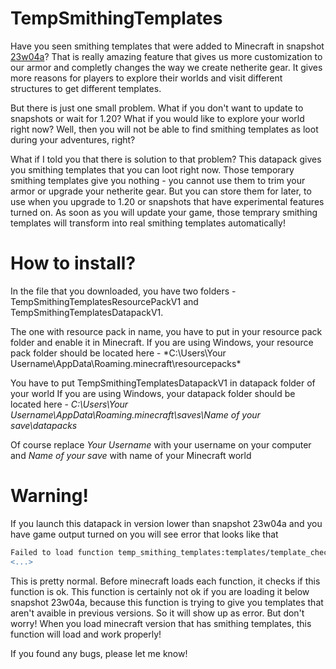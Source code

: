 # TempSmithingTemplates

Have you seen smithing templates that were added to Minecraft in snapshot [23w04a](https://www.minecraft.net/en-us/article/minecraft-snapshot-23w04a)?
That is really amazing feature that gives us more customization to our armor and completly changes the way we create netherite gear.
It gives more reasons for players to explore their worlds and visit different structures to get different templates.

But there is just one small problem.
What if you don't want to update to snapshots or wait for 1.20? What if you would like to explore your world right now?
Well, then you will not be able to find smithing templates as loot during your adventures, right?

What if I told you that there is solution to that problem?
This datapack gives you smithing templates that you can loot right now.
Those temporary smithing templates give you nothing - you cannot use them to trim your armor or upgrade your netherite gear.
But you can store them for later, to use when you upgrade to 1.20 or snapshots that have experimental features turned on.
As soon as you will update your game, those temprary smithing templates will transform into real smithing templates automatically!

# How to install?
In the file that you downloaded, you have two folders - TempSmithingTemplatesResourcePackV1 and TempSmithingTemplatesDatapackV1.

The one with resource pack in name, you have to put in your resource pack folder and enable it in Minecraft.
If you are using Windows, your resource pack folder should be located here - *C:\Users\Your Username\AppData\Roaming\.minecraft\resourcepacks\*

You have to put TempSmithingTemplatesDatapackV1 in datapack folder of your world
If you are using Windows, your datapack folder should be located here - *C:\Users\Your Username\AppData\Roaming\.minecraft\saves\Name of your save\datapacks*

Of course replace *Your Username* with your username on your computer and *Name of your save* with name of your Minecraft world

# Warning!
If you launch this datapack in version lower than snapshot 23w04a and you have game output turned on you will see error that looks like that
```diff
Failed to load function temp_smithing_templates:templates/template_check
<...>
```

This is pretty normal. Before minecraft loads each function, it checks if this function is ok.
This function is certainly not ok if you are loading it below snapshot 23w04a, because this function is trying to give you templates that aren't avaible in previous versions. So it will show up as error. But don't worry! When you load minecraft version that has smithing templates, this function will load and work properly!

If you found any bugs, please let me know!
